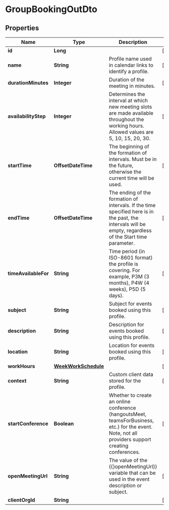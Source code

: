 

# GroupBookingOutDto


## Properties

| Name | Type | Description | Notes |
|------------ | ------------- | ------------- | -------------|
|**id** | **Long** |  |  [optional] |
|**name** | **String** | Profile name used in calendar links to identify a profile. |  [optional] |
|**durationMinutes** | **Integer** | Duration of the meeting in minutes. |  [optional] |
|**availabilityStep** | **Integer** | Determines the interval at which new meeting slots are made available throughout the working hours. Allowed values are 5, 10, 15, 20, 30. |  [optional] |
|**startTime** | **OffsetDateTime** | The beginning of the formation of intervals. Must be in the future, otherwise the current time will be used. |  [optional] |
|**endTime** | **OffsetDateTime** | The ending of the formation of intervals. If the time specified here is in the past, the intervals will be empty, regardless of the Start time parameter. |  [optional] |
|**timeAvailableFor** | **String** | Time period (in ISO-8601 format) the profile is covering. For example, P3M (3 months), P4W (4 weeks), P5D (5 days). |  [optional] |
|**subject** | **String** | Subject for events booked using this profile. |  [optional] |
|**description** | **String** | Description for events booked using this profile. |  [optional] |
|**location** | **String** | Location for events booked using this profile. |  [optional] |
|**workHours** | [**WeekWorkSchedule**](WeekWorkSchedule.md) |  |  [optional] |
|**context** | **String** | Custom client data stored for the profile. |  [optional] |
|**startConference** | **Boolean** | Whether to create an online conference (hangoutsMeet, teamsForBusiness, etc.) for the event. Note, not all providers support creating conferences. |  [optional] |
|**openMeetingUrl** | **String** | The value of the {{}openMeetingUrl}} variable that can be used in the event description or subject. |  [optional] |
|**clientOrgId** | **String** |  |  [optional] |



